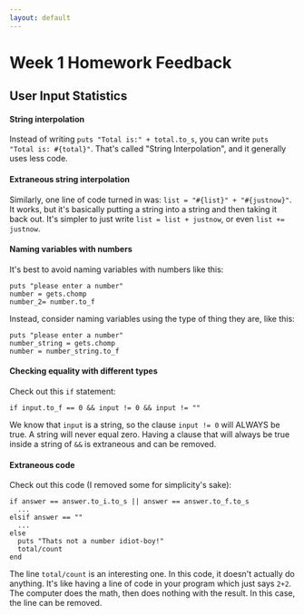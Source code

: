 ```yaml
---
layout: default
---
```


# Week 1 Homework Feedback

## User Input Statistics

#### String interpolation

Instead of writing `puts "Total is:" + total.to_s`, you can write `puts "Total is: #{total}"`.  That's called "String Interpolation", and it generally uses less code.

#### Extraneous string interpolation

Similarly, one line of code turned in was: `list = "#{list}" + "#{justnow}"`.  It works, but it's basically putting a string into a string and then taking it back out.  It's simpler to just write `list = list + justnow`, or even `list += justnow`.

#### Naming variables with numbers

It's best to avoid naming variables with numbers like this:

    puts "please enter a number"
    number = gets.chomp
    number_2= number.to_f

Instead, consider naming variables using the type of thing they are, like this:

    puts "please enter a number"
    number_string = gets.chomp
    number = number_string.to_f

#### Checking equality with different types

Check out this `if` statement:

    if input.to_f == 0 && input != 0 && input != ""

We know that `input` is a string, so the clause `input != 0` will ALWAYS be true.  A string will never equal zero.  Having a clause that will always be true inside a string of `&&` is extraneous and can be removed.

#### Extraneous code

Check out this code (I removed some for simplicity's sake):

    if answer == answer.to_i.to_s || answer == answer.to_f.to_s
      ...
    elsif answer == ""
      ...
    else
      puts "Thats not a number idiot-boy!"
      total/count
    end

The line `total/count` is an interesting one.  In this code, it doesn't actually do anything.  It's like having a line of code in your program which just says `2+2`.  The computer does the math, then does nothing with the result.  In this case, the line can be removed.


<!--

## Number Guessing Game

#### More Methods are not Bad

The game had to give you three different types of sarcastic comments, so someone wrote a sarcasm method:

    def sarcastic_comments(type)
      if type == "repeat"
        ["You have the memory of a goldfish, apparently", "Hellooooooo. No.", "Having a senior moment?", "Were you not here a minute ago?" ].sample
      elsif type == "out_of_bounds"
        "You need to go see a math teacher before you try this game again."
      else
        ["Pay Attention!", "Well that was a wasted guess.", "Did I stutter?"].sample
      end
    end

Since this method is called from three different places in the code for three different reasons, it would be cleaner to write three different methods like this:

    def repeat_comment
      ["You have the memory of a goldfish, apparently", "Hellooooooo. No.", "Having a senior moment?", "Were you not here a minute ago?" ].sample
    end

    def out_of_bounds_comment
      "You need to go see a math teacher before you try this game again."
    end

    def not_listening_comment
      ["Pay Attention!", "Well that was a wasted guess.", "Did I stutter?"].sample
    end

#### Variable Names

This line of code showed up in the assignment: `guessed_num = []`.  This variable holds an array, but it could be named better for two reasons.  First, since it contains more than one number, it should be pluralized (e.g. `guessed_nums`).  Second, we generally prefer to use entire words for our variable names rather than abbreviations.  The best name would have been `guessed_numbers`, or just `guesses`.

#### Spelling

Sadly, spelling is a big deal in the developer world.  This is especially true in variable and method names, since other developers who try to call a `calculater` method will inevitably spell it correctly and not know why it isn't working.

In addition, spelling matters in comments, READMEs, and any other written communication that we put out.  Even as a developer, you can be judged negatively by interviewers for not having good spelling and grammar.

#### Changing Variable Contents Inside Methods

Check out this code:

    def check_array(guess_array, guess)
      if guess_array.include?(guess)
        print "Steve Perry would appreciate that you don't stop believing, but that's still not correct. "
      else
        guess_array<<guess
      end
    end

    ...
    check_array(guess_array, guess)
    ...

Sadly, `guess_array<<guess` is a problem.  It would be totally fine if `guess_array` was a local variable, but since it's passed in as an PARAMETER, it means that anyone who called this method could have their variable's contents changed out from under them.  This is the bad kind of side effect.

Here's what the code should look like instead.  Note that we make the method RETURN a result that gets used on the outside.

    def new_guess?(guess_array, guess)
      if guess_array.include?(guess)
        print "Steve Perry would appreciate that you don't stop believing, but that's still not correct. "
        return false
      else
        return true
      end
    end

    ...
    guess_array << guess if new_guess?(guess_array, guess)
    ...

#### Options for Commenting

We talked about `#` being the way to comment.  There are other options like this:

    =begin
    another way to get a random number...
    number = (0..100).to_a
    number.shuffle.first
    puts number
    =end

Generally, though, we prefer the `#` approach, as it's easier to toggle this on or off, even if it's for a whole set of lines.

#### If Lines

Although it's possible to put your logical statement on a different line from your `if` like this:

    if
      user_guess == 0
      puts "numbers only"
    end

... it's not recommended.  It will confuse others who read your code, so it's best to keep it all together:

    if user_guess == 0
      puts "numbers only"
    end

#### Capital Letters in Variable Names

If a variable name starts with a capital letter, it's actually not a variable anymore, it's a "Constant".  We'll be talking about these much more on Thursday, but for now, take a look at this code:

    A = []
    def check_number(user_input)
      if A.include?(user_input)
        puts "Did you bump your head?"
      else
        A << user_input
      end
    end
    ...
    check_number(user_input)

This array `A` is set up outside the function, but it still is available inside the function.  That's because the capitalization makes it special.  Since these are supposed to be constant, it breaks the Ruby rules to add anything to `A`.  Instead, the array should be passed in when the method is called, like this:

    def check_number(user_input, array)
      if array.include?(user_input)
        puts "Did you bump your head?"
        false
      else
        true
      end
    end
    ...
    array = []
    ...
    array << user_input if check_number(user_input, array)


## Blackjack Advisor

#### Many Possible Values

Someone was working on this project (before turning it in) and had a line like this:

    if card == ("jack" || "j" || "queen" || "q" || "king" || "k")

The idea makes sense in English, but not in code.  It won't work because the `||` operators get evaluated BEFORE the `==`.  In the end, this code is saying `if card == "jack"`.

The "Ruby Way"(TM) to code this is to think about it backwards and say:

    if ["jack", "j", "queen", "q", "king", "k"].include?(card)

There's another way, using Regular Expressions.  Tune in next week.

#### Start Small

Here was a submission for the homework:

    print"Enter your first card..."
    card1 = gets.chomp.to_i

    print "Enter your second card..."
    card2 = gets.chomp.to_i

    print "Enter the dealer's up card..."
    dealer_card = gets.chomp.to_i

    blackjack_master_hash = {"player_hand" => card1 + card2}

    puts "The total of your hand is #{blackjack_master_hash["player_hand"]}"

This was an entire submission, and it's worth noting because I know the person put a lot of thought and planning into the assignment. She/He had good ideas, but the sheer weight of the task led to indecision and lack of progress.  I've said it a bunch in class, but the way to get around this is to START WITH SMALLER SOLUTIONS.

#### Put Definitions Up Top, Executing Code Below

Here's an excerpt from someone's submission:

    hard_call_hash = {2 => {9 => "double or hit", 10 => "double or hit", 11 => "double or hit"},
                      ...
                      11 => {11 => "double or hit"}}

    def hard_hits(hard_call_hash, player_card_sum, dealer_card_sum)
      if hard_call_hash[dealer_card_sum][player_card_sum] == "double or hit"
        puts hard_call_hash[dealer_card_sum][player_card_sum]
      elsif player_card_sum < 8
        puts "hit"
      elsif player_card_sum < 17 && dealer_card_sum > 6
        puts "hit"
      elsif player_card_sum < 12 && dealer_card_sum < 4
        puts "hit"
      else
        puts "stay"
      end
    end


    soft_call_hash = {13 => {4 => "double or hit", 5 => "double or hit", 6 => "double or hit"},
                      ...
                      20 => "0"}

Note that there's code here which executes, then code which definies a method, then more code which executes.

The best practice is to put all code definitions at the top of the file and all executing code at the bottom.  This makes it easier to remember which variables are available in the main executing code.  It's tougher to track down bugs otherwise.

#### Simplifying `if`s

You'll note in the example above that the method has a lot going on.  The `if` statement count be consolidated a bit:

    def hard_hits(hash, player, dealer)
      if hash[dealer_card_sum][player_card_sum] == "double or hit"
        puts "double or hit"
      elsif player < 8 || (player < 17 && dealer > 6) || (player < 12 && dealer < 4)
        puts "hit"
      else
        puts "stay"
      end
    end

It's open for debate whether this is easier to read.  Just wanted to put it out there as an option.

#### Converting Numbers to Strings

Look at the first thing in square brackets here:

    hand["#{a}"]["hits"]

That works as a way to convert a number to a string, but it's better to do this:

    hand[a.to_s]["hits"]

#### Returning More than One Thing

Someone discovered that you can return more than one thing from a method:

    def get_user_cards
      user_cards = []
      total = 0
      first_card = gets.chomp
      second_card = gets.chomp

      total = first_card + second_card
      user_cards = [first_card, second_card]

      return user_cards, total
    end

    user_cards, total = get_user_cards

This is pretty cool, but sadly, it's considered a no-no.  As we move into objects, you'll come to realize that the best thing to return here is one object which contains all the information that will be needed later.  You may have to create a class.

#### Searching Through a Hash?  Not Necessary!

This code pulls something out of a hash:

    if includes_ace == true
      hash_answers[:hard].each do |key, value|
        if key == total
          value.each do |key, value|
            if key == dealer_card
              puts "#{value.upcase}!"
            end
          end
        end
      end
    end

Here's the way-better way to accomplish the same thing:

    if includes_ace == true
      puts hash_answers[:hard][total][dealer_card]
    end

Look how WAY easier that is.  This is what hashes get us.

But wait, there's more.  You also don't need the `== true`.  `if` accepts anything and evaluates whether it's truthy.  You don't have to check that it's truthy yourself:

  if includes_ace
    puts hash_answers[:hard][total][dealer_card]
  end

#### Repository Names

I'm noticing that some folks are naming their GitHub REPOSITORIES things like `blackjack_advisor.rb`.  That's fine for a file name, but your repository should be named something that looks like a folder name (e.g. `blackjack_advisor`).

#### Single-purpose Methods

Here's a method from the homework:

    def player_total
      print "Please enter your first card: "
      first_card = gets.chomp.capitalize
      first_card = card_values[first_card]

      print "Please enter you second card: "
      second_card = gets.chomp.capitalize
      second_card = card_values[second_card]


      player_card_total = first_card + second_card

      #treats ace value as 1 if 11 will make the user go over 21.
      if player_card_total > 21
        player_card_total -= 10
      end
      return player_card_total
    end

This method does ALL of the following things:

* Asks for a first card
* Asks for a second card
* Converts each card to a number
* Adds up the total

Given this, you can tell that the method name is a bit off.  The best approach to writing methods is to make each method to do ONE thing.  Try to express the purpose of each method in just one English sentence.

#### `puts` Statements for Debugging

I got the following result when I ran one of the programs:

    [masonfmatthews Desktop]$ ruby blackjack.rb
    whats your first card?
    2
    and your second?
    2
    whats the dealers card?
    2
    {"users_hand"=>{"first_card"=>2, "second_card"=>2}, "dealers_card"=>2}
    Split
    [masonfmatthews Desktop]$

You notice that I got an extra line: `{"users_hand"=>{"first_card"=>2, "second_card"=>2}, "dealers_card"=>2}`.  That's because someone left a `puts` statement in that they had written for debugging purposes.  This leads to an important lesson:

**Always remove all debugging statements before you commit the final version of your code.**

This applies in this class, but especially applies out in the real world.

-->
